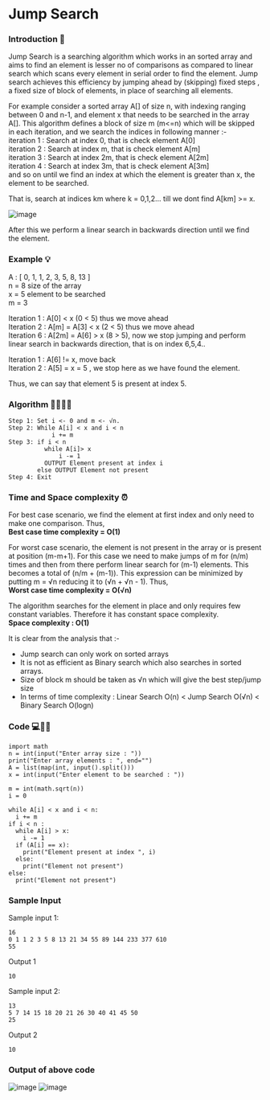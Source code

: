 # Jump Search

### Introduction 📖

Jump Search is a searching algorithm which works in an sorted array and aims to find an element is lesser no of comparisons as compared to linear search which scans every element in serial order to find the element. Jump search achieves this efficiency by jumping ahead by (skipping) fixed steps , a fixed size of block of elements, in place of searching all elements.

For example consider a sorted array A[] of size n, with indexing ranging between 0 and n-1, and element x that needs to be searched in the array A[]. This algorithm defines a block of size m (m<=n) which will be skipped in each iteration, and we search the indices in following manner :-  
iteration 1 : Search at index 0, that is check element A[0]  
iteration 2 : Search at index m, that is check element A[m]  
iteration 3 : Search at index 2m, that is check element A[2m]  
iteration 4 : Search at index 3m, that is check element A[3m]  
and so on until we find an index at which the element is greater than x, the element to be searched.

That is, search at indices km where k = 0,1,2... till we dont find A[km] >= x.
 
![image](https://user-images.githubusercontent.com/54130460/136224847-90aef8b3-1f30-4c53-83ef-3d687b52e28d.png)

After this we perform a linear search in backwards direction until we find the element.

### Example 💡

A : [ 0, 1, 1, 2, 3, 5, 8, 13 ]  
n = 8 size of the array  
x = 5 element to be searched  
m = 3

Iteration 1 : A[0] < x  (0 < 5) thus we move ahead  
Iteration 2 : A[m] = A[3] < x  (2 < 5) thus we move ahead  
Iteration 6 : A[2m] = A[6] > x  (8 > 5), now we stop jumping and perform linear search in backwards direction, that is on index 6,5,4..

Iteration 1 : A[6] != x, move back  
Iteration 2 : A[5] = x = 5 , we stop here as we have found the element.

Thus, we can say that element 5 is present at index 5.

### Algorithm 👨‍💻👩‍💻
```
Step 1: Set i <- 0 and m <- √n.  
Step 2: While A[i] < x and i < n  
            i += m  
Step 3: if i < n  
          while A[i]> x  
              i -= 1
          OUTPUT Element present at index i
        else OUTPUT Element not present
Step 4: Exit

```

### Time and Space complexity ⏰

For best case scenario, we find the element at first index and only need to make one comparison. Thus,  
**Best case time complexity = O(1)**

For worst case scenario, the element is not present in the array or is present at position (m-m+1). For this case we need to make jumps of m for (n/m) times and then from there perform linear search for (m-1) elements. This becomes a total of (n/m + (m-1)). This expression can be minimized by putting m = √n reducing it to (√n + √n - 1). Thus,  
**Worst case time complexity = O(√n)**

The algorithm searches for the element in place and only requires few constant variables. Therefore it has constant space complexity.  
**Space complexity : O(1)**

It is clear from the analysis that :-
- Jump search can only work on sorted arrays
- It is not as efficient as Binary search which also searches in sorted arrays.
- Size of block m should be taken as √n which will give the best step/jump size
- In terms of time complexity : Linear Search O(n) < Jump Search O(√n) < Binary Search O(logn)

### Code 💻👩‍💻

```
import math
n = int(input("Enter array size : "))
print("Enter array elements : ", end="")
A = list(map(int, input().split()))
x = int(input("Enter element to be searched : "))

m = int(math.sqrt(n))
i = 0

while A[i] < x and i < n:
  i += m  
if i < n :
  while A[i] > x:
    i -= 1
  if (A[i] == x):
    print("Element present at index ", i)
  else:
    print("Element not present")
else:
  print("Element not present")
 ```
 
 ### Sample Input  
 
 Sample input 1:  
 
    16  
    0 1 1 2 3 5 8 13 21 34 55 89 144 233 377 610  
    55  

 Output 1  
 
    10

 Sample input 2:  
 
    13  
    5 7 14 15 18 20 21 26 30 40 41 45 50  
    25  

 Output 2  
 
    10

### Output of above code

![image](https://user-images.githubusercontent.com/54130460/136222603-a40507f9-411f-4c96-a173-f4557681e6c7.png)
![image](https://user-images.githubusercontent.com/54130460/136223341-baa13349-89dc-4127-86bf-0db3b6452618.png)

